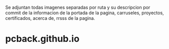 Se adjuntan todas imagenes separadas por ruta y su descripcion por commit
de la informacion de la portada de la pagina, carruseles, proyectos, certificados, acerca de, rrsss de la pagina.

# pcback.github.io
